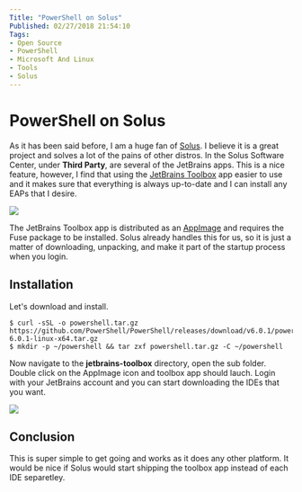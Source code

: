 ```yaml
---
Title: "PowerShell on Solus"
Published: 02/27/2018 21:54:10
Tags: 
- Open Source
- PowerShell
- Microsoft And Linux
- Tools
- Solus
---
```

# PowerShell on Solus

As it has been said before, I am a huge fan of [Solus](https://solus-project.com/). I believe it is a great project and solves a lot of the pains of other distros. In the Solus Software Center, under **Third Party**, are several of the JetBrains apps. This is a nice feature, however, I find that using the [JetBrains Toolbox](https://www.jetbrains.com/toolbox/app/) app easier to use and it makes sure that everything is always up-to-date and I can install any EAPs that I desire.

![](/images/jetbrains-toolbox/softwarecenter.png)

The JetBrains Toolbox app is distributed as an [AppImage](https://appimage.org/) and requires the Fuse package to be installed. Solus already handles this for us, so it is just a matter of downloading, unpacking, and make it part of the startup process when you login.

## Installation

Let's download and install.

```
$ curl -sSL -o powershell.tar.gz https://github.com/PowerShell/PowerShell/releases/download/v6.0.1/powershell-6.0.1-linux-x64.tar.gz
$ mkdir -p ~/powershell && tar zxf powershell.tar.gz -C ~/powershell
```

Now navigate to the **jetbrains-toolbox** directory, open the sub folder. Double click on the AppImage icon and toolbox app should lauch. Login with your JetBrains account and you can start downloading the IDEs that you want.

![](/images/jetbrains-toolbox/ides.png)

## Conclusion

This is super simple to get going and works as it does any other platform. It would be nice if Solus would start shipping the toolbox app instead of each IDE separetley.

